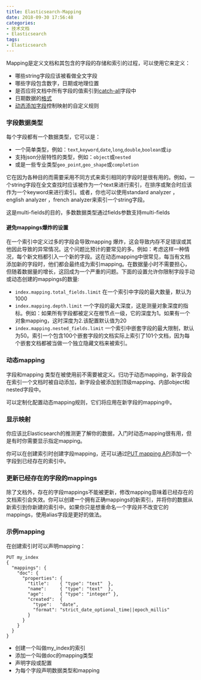 ```yaml
---
title: Elasticsearch-Mapping
date: 2018-09-30 17:56:48
categories:
- 技术文档
- Elasticsearch
tags:
- Elasticsearch
---
```

Mapping是定义文档和其包含的字段的存储和索引的过程，可以使用它来定义：

- 哪些string字段应该被看做全文字段
- 哪些字段包含数字，日期或地理位置
- 是否应将文档中所有字段的值索引到[catch-all](https://www.elastic.co/guide/en/elasticsearch/reference/current/mapping-all-field.html)字段中
- 日期数据的[格式](https://www.elastic.co/guide/en/elasticsearch/reference/current/mapping-date-format.html)
- [动态添加字段](https://www.elastic.co/guide/en/elasticsearch/reference/current/dynamic-mapping.html)控制映射的自定义规则

### 字段数据类型

每个字段都有一个数据类型，它可以是：

- 一个简单类型，例如：`text`,`keyword`,`date`,`long`,`double`,`boolean`或`ip`
- 支持json分层特性的类型，例如：`object`或`nested`
- 或是一些专业类型`geo_point`,`geo_shape`或`completion`

<!--more-->
它在因为各种目的而需要采用不同方式来索引相同的字段时是很有用的。例如，一个string字段在全文查找时应该被作为一个text来进行索引，在排序或聚合时应该作为一个keyword来进行索引。或者，你也可以使用standard analyzer ，english analyzer ，french analyzer来索引一个string字段。

这是multi-fields的目的，多数数据类型通过fields参数支持multi-fields

#### 避免mappings爆炸的设置

在一个索引中定义过多的字段会导致mapping 爆炸，这会导致内存不足错误或其他因此导致的异常情况。这个问题比预计的要常见的多。例如：考虑这样一种情况，每个新文档都引入一个新的字段。这在动态mapping中很常见，每当有文档添加新的字段时，他们都会最终成为索引mapping。在数据量小时不需要担心，但随着数据量的增长，这回成为一个严重的问题。下面的设置允许你限制字段手动或动态创建的mappings的数量:

- `index.mapping.total_fields.limit` 在一个索引中字段的最大数量，默认为1000
- `index.mapping.depth.limit` 一个字段的最大深度，这是测量对象深度的指标。例如：如果所有字段都被定义在根节点一级，它的深度为1。如果有一个对象mapping，这时深度为2.该配置默认值为20
- `index.mapping.nested_fields.limit` 一个索引中嵌套字段的最大限制，默认为50。索引一个包含100个嵌套字段的文档实际上索引了101个文档，因为每个嵌套文档都被当做一个独立隐藏文档来被索引。

### 动态mapping

字段和mapping 类型在被使用前不需要被定义。归功于动态mapping，新字段会在索引一个文档时被自动添加，新字段会被添加到顶级mapping、内部object和nested字段中。

可以定制化配置动态mapping规则，它们将应用在新字段的mapping中。

### 显示映射

你应该比Elasticsearch的推测更了解你的数据，入门时动态mapping很有用，但是有时你需要显示指定mapping。

你可以在创建索引时创建字段mapping，还可以通过[PUT mapping API](https://www.elastic.co/guide/en/elasticsearch/reference/current/indices-put-mapping.html)添加一个字段到已经存在的索引中。

### 更新已经存在的字段的mappings

除了文档外，存在的字段mappings不能被更新，修改mapping意味着已经存在的文档索引会失效。你可以创建一个拥有正确mappings的新索引，并将你的数据从新索引到你新建的索引中。如果你只是想重命名一个字段并不改变它的mappings，使用alias字段是更好的做法。

### 示例mapping

在创建索引时可以声明mapping：

```req
PUT my_index 
{
  "mappings": {
    "doc": { 
      "properties": { 
        "title":    { "type": "text"  }, 
        "name":     { "type": "text"  }, 
        "age":      { "type": "integer" },  
        "created":  {
          "type":   "date", 
          "format": "strict_date_optional_time||epoch_millis"
        }
      }
    }
  }
}
```

- 创建一个叫做my_index的索引
- 添加一个叫做doc的mapping类型
- 声明字段或配置
- 为每个字段声明数据类型和mapping
